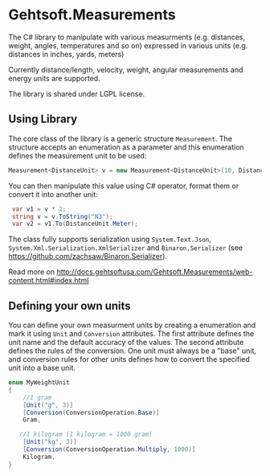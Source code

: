 # Gehtsoft.Measurements

The C# library to manipulate with various measurments (e.g. distances, weight, angles, temperatures and so on) expressed in various units (e.g. distances in inches, yards, meters)

Currently distance/length, velocity, weight, angular measurements and energy units are supported.

The library is shared under LGPL license. 

## Using Library

The core class of the library is a generic structure `Measurement`. The structure accepts an enumeration as a parameter and this enumeration defines the measurement unit to be used:

```csharp
Measurement<DistanceUnit> v = new Measurement<DistanceUnit>(10, DistanceUnit.Feet);
```

You can then manipulate this value using C# operator, format them or convert it into another unit:

```csharp
 var v1 = v * 2;
 string v = v.ToString("N3");
 var v2 = v1.To(DistanceUnit.Meter);
```

The class fully supports serialization using `System.Text.Json`, `System.Xml.Serialization.XmlSerializer` and `Binaron.Serializer` (see https://github.com/zachsaw/Binaron.Serializer).

Read more on http://docs.gehtsoftusa.com/Gehtsoft.Measurements/web-content.html#index.html

## Defining your own units

You can define your own measurment units by creating a enumeration and mark it using `Unit` and `Conversion`  attributes. The first attribute defines the unit name and the default accuracy of the values. The second attribute defines the rules of the conversion. One unit must always be a "base" unit, and conversion rules for other units defines how to convert the specified unit into a base unit. 

```csharp
enum MyWeightUnit
{
    //1 gram
	[Unit("g", 3)]
	[Conversion(ConversionOperation.Base)]
	Gram,

   //1 kilogram (1 kilogram = 1000 gram)
	[Unit("kg", 3)]
	[Conversion(ConversionOperation.Multiply, 1000)]
	Kilogram,
}
```
